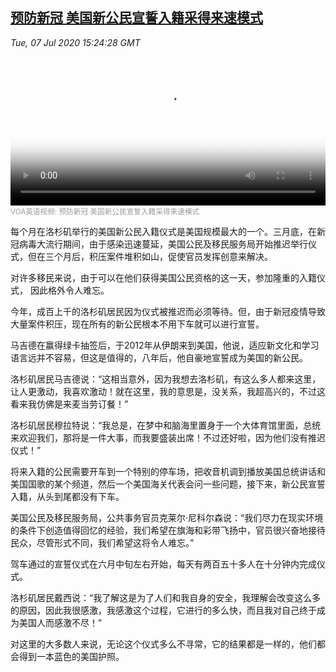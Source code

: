 <!--1594136483000-->
[预防新冠 美国新公民宣誓入籍采得来速模式](https://www.voachinese.com/a/new-us-citizens-sworn-in-atla-drive-through-20200707/5493193.html)
------

<div><i>Tue, 07 Jul 2020 15:24:28 GMT</i></div><video poster="https://images.weserv.nl?url=gdb.voanews.com/591d72b1-24ba-401c-b3fb-0e055b91c6b0_tv_r1_s_w900.jpg" src="https://av.voanews.com/Videoroot/Pangeavideo/2020/07/5/59/591d72b1-24ba-401c-b3fb-0e055b91c6b0_240p.mp4" style="width:100%" controls></video><div><small style="color: #999;">VOA英语视频:  预防新冠 美国新公民宣誓入籍采得来速模式</small></div><p>每个月在洛杉矶举行的美国新公民入籍仪式是美国规模最大的一个。三月底，在新冠病毒大流行期间，由于感染迅速蔓延，美国公民及移民服务局开始推迟举行仪式，但在三个月后，积压案件堆积如山，促使官员发挥创意来解决。</p><p>对许多移民来说，由于可以在他们获得美国公民资格的这一天，参加隆重的入籍仪式， 因此格外令人难忘。</p><p>今年，成百上千的洛杉矶居民因为仪式被推迟而必须等待。但，由于新冠疫情导致大量案件积压，现在所有的新公民根本不用下车就可以进行宣誓。</p><p>马吉德在赢得绿卡抽签后，于2012年从伊朗来到美国，他说，适应新文化和学习语言远并不容易，但这是值得的，八年后，他自豪地宣誓成为美国的新公民。</p><p>洛杉矶居民马吉德说：“这相当意外，因为我想去洛杉矶，有这么多人都来这里，让人更激动，我喜欢激动！就在这里，我的意思是，没关系，我超高兴的，不过这看来我仿佛是来麦当劳订餐！”</p><p>洛杉矶居民穆拉特说：“我总是，在梦中和脑海里置身于一个大体育馆里面，总统来欢迎我们，那将是一件大事，而我要盛装出席！不过还好啦，因为他们没有推迟仪式！”</p><p>将来入籍的公民需要开车到一个特别的停车场，把收音机调到播放美国总统讲话和美国国歌的某个频道，然后一个美国海关代表会问一些问题，接下来，新公民宣誓入籍，从头到尾都没有下车。</p><p>美国公民及移民服务局，公共事务官员克莱尔·尼科尔森说：“我们尽力在现实环境的条件下创造值得回忆的经验，我们希望在旗海和彩带飞扬中，官员很兴奋地接待民众，尽管形式不同，我们希望这将令人难忘。”</p><p>驾车通过的宣誓仪式在六月中旬左右开始，每天有两百五十多人在十分钟内完成仪式。</p><p>洛杉矶居民戴西说：“我了解这是为了人们和我自身的安全，我理解会改变这么多的原因，因此我很感激，我感激这个过程，它进行的多么快，而且我对自己终于成为美国人而感激不尽！”</p><p>对这里的大多数人来说，无论这个仪式多么不寻常，它的结果都是一样的，他们都会得到一本蓝色的美国护照。</p>
